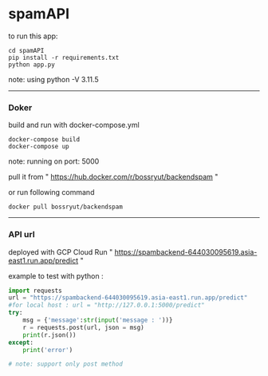 # spamAPI

to run this app:
```
cd spamAPI
pip install -r requirements.txt
python app.py
```

note: using python -V 3.11.5

---
### Doker

build and run with docker-compose.yml
```
docker-compose build
docker-compose up
```
note: running on port: 5000

pull it from " https://hub.docker.com/r/bossryut/backendspam "

or run following command
```
docker pull bossryut/backendspam
```
---
### API url
deployed with GCP Cloud Run " https://spambackend-644030095619.asia-east1.run.app/predict "

example to test with python :
```python
import requests
url = "https://spambackend-644030095619.asia-east1.run.app/predict"
#for local host : url = "http://127.0.0.1:5000/predict"
try:
    msg = {'message':str(input('message : '))}
    r = requests.post(url, json = msg)
    print(r.json())
except:
    print('error')

# note: support only post method
```


